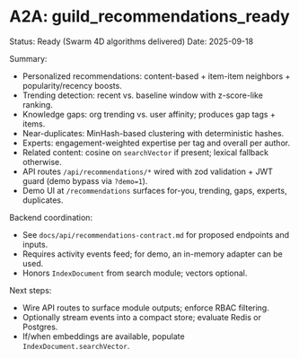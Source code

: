# A2A: guild_recommendations_ready

Status: Ready (Swarm 4D algorithms delivered)
Date: 2025-09-18

Summary:
- Personalized recommendations: content-based + item-item neighbors + popularity/recency boosts.
- Trending detection: recent vs. baseline window with z-score-like ranking.
- Knowledge gaps: org trending vs. user affinity; produces gap tags + items.
- Near-duplicates: MinHash-based clustering with deterministic hashes.
- Experts: engagement-weighted expertise per tag and overall per author.
- Related content: cosine on `searchVector` if present; lexical fallback otherwise.
- API routes `/api/recommendations/*` wired with zod validation + JWT guard (demo bypass via `?demo=1`).
- Demo UI at `/recommendations` surfaces for-you, trending, gaps, experts, duplicates.

Backend coordination:
- See `docs/api/recommendations-contract.md` for proposed endpoints and inputs.
- Requires activity events feed; for demo, an in-memory adapter can be used.
- Honors `IndexDocument` from search module; vectors optional.

Next steps:
- Wire API routes to surface module outputs; enforce RBAC filtering.
- Optionally stream events into a compact store; evaluate Redis or Postgres.
- If/when embeddings are available, populate `IndexDocument.searchVector`.
